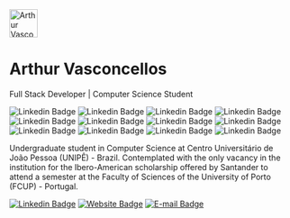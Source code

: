 <img src="https://arthurvasconcellos.com/img/av-logo.png" alt="Arthur Vasconcellos Website" width="50"/>

# Arthur Vasconcellos 

Full Stack Developer | Computer Science Student

![Linkedin Badge](https://img.shields.io/badge/Ubuntu-E95420?style=for-the-badge&logo=ubuntu&logoColor=white)
![Linkedin Badge](https://img.shields.io/badge/JavaScript-F7DF1E?style=for-the-badge&logo=javascript&logoColor=black)
![Linkedin Badge](https://img.shields.io/badge/MongoDB-4EA94B?style=for-the-badge&logo=mongodb&logoColor=white)
![Linkedin Badge](https://img.shields.io/badge/Express.js-404D59?style=for-the-badge)
![Linkedin Badge](https://img.shields.io/badge/React-20232A?style=for-the-badge&logo=react&logoColor=61DAFB)
![Linkedin Badge](https://img.shields.io/badge/Node.js-43853D?style=for-the-badge&logo=node.js&logoColor=white)
![Linkedin Badge](https://img.shields.io/badge/MySQL-00000F?style=for-the-badge&logo=mysql&logoColor=white)
![Linkedin Badge](https://img.shields.io/badge/HTML5-E34F26?style=for-the-badge&logo=html5&logoColor=white)
![Linkedin Badge](https://img.shields.io/badge/CSS3-1572B6?style=for-the-badge&logo=css3&logoColor=white)
![Linkedin Badge](https://img.shields.io/badge/Bootstrap-563D7C?style=for-the-badge&logo=bootstrap&logoColor=white)
![Linkedin Badge](https://img.shields.io/badge/jQuery-0769AD?style=for-the-badge&logo=jquery&logoColor=white)
![Linkedin Badge](https://img.shields.io/badge/Sass-CC6699?style=for-the-badge&logo=sass&logoColor=white)

Undergraduate student in Computer Science at Centro Universitário de João Pessoa (UNIPÊ) - Brazil.
Contemplated with the only vacancy in the institution for the Ibero-American scholarship offered by Santander to attend a semester at the Faculty of Sciences of the University of Porto (FCUP) - Portugal.

[![Linkedin Badge](https://img.shields.io/badge/-Arthur%20Vasconcellos-0077B5?style=flat-square&logo=Linkedin&logoColor=white&link=https://www.linkedin.com/in/arthursvpb/)](https://www.linkedin.com/in/arthursvpb/)
[![Website Badge](https://img.shields.io/badge/-https://arthurvasconcellos.com-1f4037?style=flat-square&logo=xxxxxxx&logoColor=white&link=https://arthurvasconcellos.com/)](https://arthurvasconcellos.com/)
[![E-mail Badge](https://img.shields.io/badge/-contato@arthurvasconcellos.com-D44638?style=flat-square&logo=Gmail&logoColor=white&link=mailto:contato@arthurvasconcellos.com)](mailto:contato@arthurvasconcellos.com)
